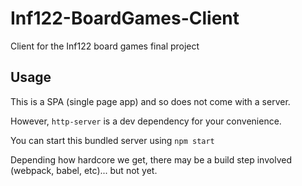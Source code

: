 # Inf122-BoardGames-Client
Client for the Inf122 board games final project

## Usage

This is a SPA (single page app) and so does not come with a server.

However, `http-server` is a dev dependency for your convenience.

You can start this bundled server using `npm start`

Depending how hardcore we get, there may be a build step involved (webpack, babel, etc)... but not yet.
